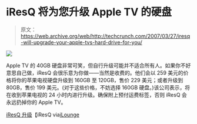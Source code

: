 # iResQ 将为您升级 Apple TV 的硬盘

> 原文：<https://web.archive.org/web/http://techcrunch.com/2007/03/27/iresq-will-upgrade-your-apple-tvs-hard-drive-for-you/>

![](img/3b3f7b8c01d335f2fe83f2ed06bcd39a.png)

Apple TV 的 40GB 硬盘非常可笑，但自行升级可能并不适合所有人。如果你不好意思自己做，iResQ 会很乐意为你做——当然是收费的。他们会以 259 美元的价格将你的苹果电视硬盘升级到 160GB 至 120GB，售价 229 美元；或者升级到 80GB，售价 199 美元。(对于这些价格，不妨选择 160GB 硬盘。)该公司表示，将在收到苹果电视的 24 小时内进行升级。确保附上预付运费标签，否则 iResQ 会永远扔掉你的 Apple TV。

[iResQ 升级](https://web.archive.org/web/20141014063645/http://www.iresq.com/portables/hitlist-browse.php?subCat=Full_Service_AppleTV_Hard_Drives)【iResQ via[iLounge](https://web.archive.org/web/20141014063645/http://ilounge.com/index.php/news/comments/iresq-offers-apple-tv-hard-drive-upgrades/)